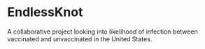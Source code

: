 # EndlessKnot
A collaborative project looking into likelihood of infection between vaccinated and unvaccinated in the United States.
